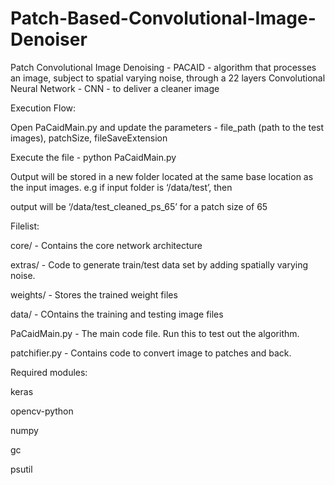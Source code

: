 # Patch-Based-Convolutional-Image-Denoiser
Patch Convolutional Image Denoising - PACAID - algorithm that processes an image, subject to spatial varying noise, through a 22 layers Convolutional Neural Network - CNN - to deliver a cleaner image

Execution Flow:

Open PaCaidMain.py and update the parameters - file_path (path to the test images), patchSize, fileSaveExtension

Execute the file - python PaCaidMain.py

Output will be stored in a new folder located at the same base location as the input images. e.g if input folder is ‘/data/test’, then 

output will be ‘/data/test_cleaned_ps_65’ for a patch size of 65

Filelist:

core/ - Contains the core network architecture

extras/ - Code to generate train/test data set by adding spatially varying noise.

weights/ - Stores the trained weight files

data/ - COntains the training and testing image files

PaCaidMain.py - The main code file. Run this to test out the algorithm.

patchifier.py - Contains code to convert image to patches and back.

Required modules:

keras

opencv-python

numpy

gc

psutil
